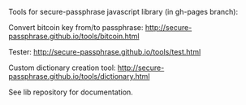 Tools for secure-passphrase javascript library (in gh-pages branch):

Convert bitcoin key from/to passphrase:
    http://secure-passphrase.github.io/tools/bitcoin.html

Tester:
    http://secure-passphrase.github.io/tools/test.html
    
Custom dictionary creation tool:
    http://secure-passphrase.github.io/tools/dictionary.html

See lib repository for documentation.
